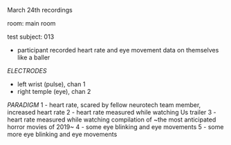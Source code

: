 March 24th recordings

room: main room

test subject: 013
- participant recorded heart rate and eye movement data on themselves like a baller


*ELECTRODES*
- left wrist (pulse), chan 1
- right temple (eye), chan 2

*PARADIGM*
1 - heart rate, scared by fellow neurotech team member, increased heart rate
2 - heart rate measured while watching Us trailer
3 - heart rate measured while watching compilation of ~the most anticipated horror movies of 2019~
4 - some eye blinking and eye movements
5 - some more eye blinking and eye movements



